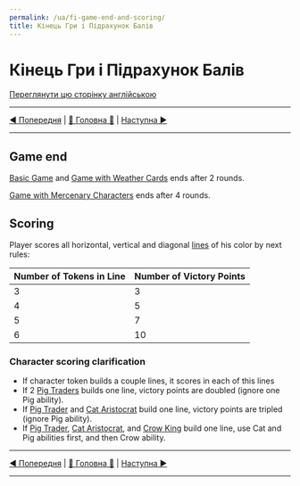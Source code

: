 ```yaml
---
permalink: /ua/fi-game-end-and-scoring/
title: Кінець Гри і Підрахунок Балів
---
```


# Кінець Гри і Підрахунок Балів

[Переглянути цю сторінку англійською](../en/GameEndAndScoring.md)

***

[◄ Попередня](GamePlay.md) | [🚪 Головна 🚪](IndexPage.md) | [Наступна ►](BasicCharactersDescription.md)

***

## Game end

[Basic Game](GamePlay.md#basic-game) and [Game with Weather Cards](GamePlay.md#game-with-weather-cards) ends after 2 rounds.

[Game with Mercenary Characters](GamePlay.md#game-with-mercenary-characters) ends after 4 rounds.

## Scoring

Player scores all horizontal, vertical and diagonal [lines](ComponentsAndTerminologyPage.md#the-line) of his color by next rules:

| Number of Tokens in Line | Number of Victory Points |
|-|-|
|3|3|
|4|5|
|5|7|
|6|10|

### Character scoring clarification

* If character token builds a couple lines, it scores in each of this lines
* If 2 [Pig Traders](BasicCharactersDescription.md#pig-trader) builds one line, victory points are doubled (ignore one Pig ability).
* If [Pig Trader](BasicCharactersDescription.md#pig-trader) and [Cat Aristocrat](MercenaryCharactersDescription.md#cat-aristocrat) build one line, victory points are tripled (ignore Pig ability).
* If [Pig Trader](BasicCharactersDescription.md#pig-trader), [Cat Aristocrat](MercenaryCharactersDescription.md#cat-aristocrat), and [Crow King](MercenaryCharactersDescription.md#crow-king) build one line, use Cat and Pig abilities first, and then Crow ability.

***

[◄ Попередня](GamePlay.md) | [🚪 Головна 🚪](IndexPage.md) | [Наступна ►](BasicCharactersDescription.md)

***

<!--Web links ref-->

<!--Image links ref-->